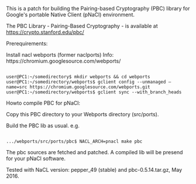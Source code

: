 This is a patch for building the Pairing-based Cryptography (PBC) library for Google's portable Native Client (pNaCl) environment. 

The PBC Library - Pairing-Based Cryptography - is available at
https://crypto.stanford.edu/pbc/


<p>Prerequirements:</p>
Install nacl webports (former naclports)
Info: https://chromium.googlesource.com/webports/
<pre><code>
user@PC1:~/somedirectory$ mkdir webports && cd webports
user@PC1:~/somedirectory/webports$ gclient config --unmanaged –name=src https://chromium.googlesource.com/webports.git
user@PC1:~/somedirectory/webports$ gclient sync --with_branch_heads
</code></pre>

Howto compile PBC for pNaCl:

Copy this PBC directory to your Webports directory (src/ports). 

Build the PBC lib as usual. e.g. 

<pre><code>
.../webports/src/ports/pbc$ NACL_ARCH=pnacl make pbc 
</code></pre>

The pbc sources are fetched and patched. A compiled lib will be presend for your pNaCl software. 

Tested with NaCL version: pepper_49 (stable) and pbc-0.5.14.tar.gz, May 2016.


